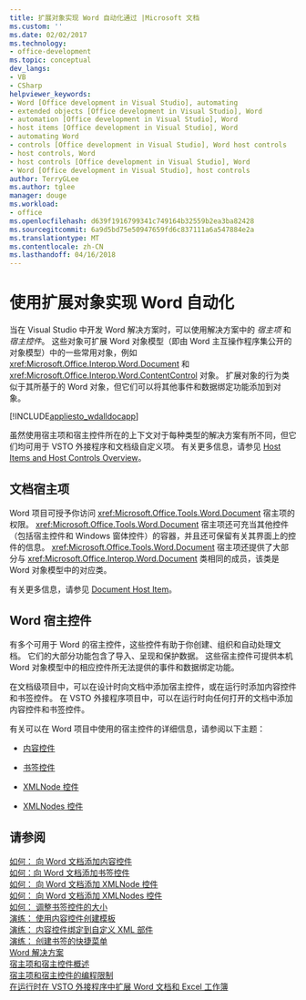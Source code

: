 ```yaml
---
title: 扩展对象实现 Word 自动化通过 |Microsoft 文档
ms.custom: ''
ms.date: 02/02/2017
ms.technology:
- office-development
ms.topic: conceptual
dev_langs:
- VB
- CSharp
helpviewer_keywords:
- Word [Office development in Visual Studio], automating
- extended objects [Office development in Visual Studio], Word
- automation [Office development in Visual Studio], Word
- host items [Office development in Visual Studio], Word
- automating Word
- controls [Office development in Visual Studio], Word host controls
- host controls, Word
- host controls [Office development in Visual Studio], Word
- Word [Office development in Visual Studio], host controls
author: TerryGLee
ms.author: tglee
manager: douge
ms.workload:
- office
ms.openlocfilehash: d639f1916799341c749164b32559b2ea3ba82428
ms.sourcegitcommit: 6a9d5bd75e50947659fd6c837111a6a547884e2a
ms.translationtype: MT
ms.contentlocale: zh-CN
ms.lasthandoff: 04/16/2018
---
```

# <a name="automating-word-by-using-extended-objects"></a>使用扩展对象实现 Word 自动化
  当在 Visual Studio 中开发 Word 解决方案时，可以使用解决方案中的 *宿主项* 和 *宿主控件*。 这些对象可扩展 Word 对象模型（即由 Word 主互操作程序集公开的对象模型）中的一些常用对象，例如 <xref:Microsoft.Office.Interop.Word.Document> 和 <xref:Microsoft.Office.Interop.Word.ContentControl> 对象。 扩展对象的行为类似于其所基于的 Word 对象，但它们可以将其他事件和数据绑定功能添加到对象。  
  
 [!INCLUDE[appliesto_wdalldocapp](../vsto/includes/appliesto-wdalldocapp-md.md)]  
  
 虽然使用宿主项和宿主控件所在的上下文对于每种类型的解决方案有所不同，但它们均可用于 VSTO 外接程序和文档级自定义项。 有关更多信息，请参见 [Host Items and Host Controls Overview](../vsto/host-items-and-host-controls-overview.md)。  
  
## <a name="document-host-item"></a>文档宿主项  
 Word 项目可授予你访问 <xref:Microsoft.Office.Tools.Word.Document> 宿主项的权限。 <xref:Microsoft.Office.Tools.Word.Document> 宿主项还可充当其他控件（包括宿主控件和 Windows 窗体控件）的容器，并且还可保留有关其界面上的控件的信息。 <xref:Microsoft.Office.Tools.Word.Document> 宿主项还提供了大部分与 <xref:Microsoft.Office.Interop.Word.Document> 类相同的成员，该类是 Word 对象模型中的对应类。  
  
 有关更多信息，请参见 [Document Host Item](../vsto/document-host-item.md)。  
  
## <a name="word-host-controls"></a>Word 宿主控件  
 有多个可用于 Word 的宿主控件，这些控件有助于你创建、组织和自动处理文档。 它们的大部分功能包含了导入、呈现和保护数据。 这些宿主控件可提供本机 Word 对象模型中的相应控件所无法提供的事件和数据绑定功能。  
  
 在文档级项目中，可以在设计时向文档中添加宿主控件，或在运行时添加内容控件和书签控件。 在 VSTO 外接程序项目中，可以在运行时向任何打开的文档中添加内容控件和书签控件。  
  
 有关可以在 Word 项目中使用的宿主控件的详细信息，请参阅以下主题：  
  
-   [内容控件](../vsto/content-controls.md)  
  
-   [书签控件](../vsto/bookmark-control.md)  
  
-   [XMLNode 控件](../vsto/xmlnode-control.md)  
  
-   [XMLNodes 控件](../vsto/xmlnodes-control.md)  
  
## <a name="see-also"></a>请参阅  
 [如何： 向 Word 文档添加内容控件](../vsto/how-to-add-content-controls-to-word-documents.md)   
 [如何：向 Word 文档添加书签控件](../vsto/how-to-add-bookmark-controls-to-word-documents.md)   
 [如何： 向 Word 文档添加 XMLNode 控件](../vsto/how-to-add-xmlnode-controls-to-word-documents.md)   
 [如何： 向 Word 文档添加 XMLNodes 控件](../vsto/how-to-add-xmlnodes-controls-to-word-documents.md)   
 [如何： 调整书签控件的大小](../vsto/how-to-resize-bookmark-controls.md)   
 [演练： 使用内容控件创建模板](../vsto/walkthrough-creating-a-template-by-using-content-controls.md)   
 [演练： 内容控件绑定到自定义 XML 部件](../vsto/walkthrough-binding-content-controls-to-custom-xml-parts.md)   
 [演练： 创建书签的快捷菜单](../vsto/walkthrough-creating-shortcut-menus-for-bookmarks.md)   
 [Word 解决方案](../vsto/word-solutions.md)   
 [宿主项和宿主控件概述](../vsto/host-items-and-host-controls-overview.md)   
 [宿主项和宿主控件的编程限制](../vsto/programmatic-limitations-of-host-items-and-host-controls.md)   
 [在运行时在 VSTO 外接程序中扩展 Word 文档和 Excel 工作簿](../vsto/extending-word-documents-and-excel-workbooks-in-vsto-add-ins-at-run-time.md)  
  
  